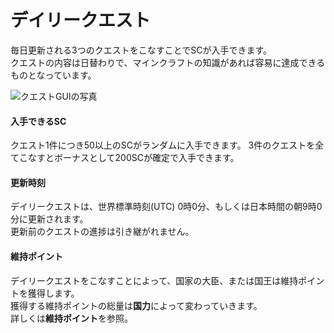 # デイリークエスト
毎日更新される3つのクエストをこなすことでSCが入手できます。  
クエストの内容は日替わりで、マインクラフトの知識があれば容易に達成できるものとなっています。  

![クエストGUIの写真](https://user-images.githubusercontent.com/80201746/157841624-892e91f1-1e04-43e8-8fa5-aef9d71d31d4.png)

#### 入手できるSC  

クエスト1件につき50以上のSCがランダムに入手できます。  3件のクエストを全てこなすとボーナスとして200SCが確定で入手できます。

#### 更新時刻  

デイリークエストは、世界標準時刻(UTC) 0時0分、もしくは日本時間の朝9時0分に更新されます。  
更新前のクエストの進捗は引き継がれません。

#### 維持ポイント  

デイリークエストをこなすことによって、国家の大臣、または国王は維持ポイントを獲得します。  
獲得する維持ポイントの総量は**国力**によって変わっていきます。  
詳しくは**維持ポイント**を参照。
